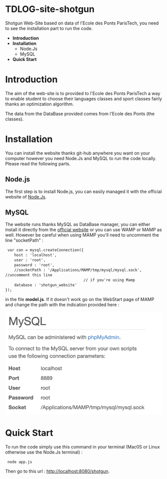 # TDLOG-site-shotgun

Shotgun Web-Site based on data of l'Ecole des Ponts ParisTech, you need to see the installation part to run the code.

<ul>
<li><strong>Introduction</strong></li>
<li><strong>Installation</strong>
<ul> 
<li>Node.Js
<li>MySQL
</ul>
</li>
<li><strong>Quick Start</strong>
</ul>

<h1>Introduction</h1>

The aim of the web-site is to provided to l'Ecole des Ponts ParisTech a way to enable student to choose their languages classes and sport classes fairly thanks an optimization algorithm.

The data from the DataBase provided comes from l'Ecole des Ponts (the classes).

<h1>Installation</h1>

You can install the website thanks git-hub anywhere you want on your computer however you need Node.Js and MySQL to run the code locally. Please read the following parts.
	
<h2>Node.js</h2>
	
The first step is to install Node.js, you can easily managed it with the official website of  <a href = "https://nodejs.org/en/">Node.Js</a>.

<h2>MySQL</h2>

The website runs thanks MySQL as DataBase manager, you can either install it directly from the <a href="https://www.mysql.com/">official website</a> or you can use WAMP or MAMP as well. However be careful when using MAMP you'll need to uncomment the line "socketPath" : 

<pre><code> var con = mysql.createConnection({
	host : 'localhost',
	user : 'root',
	password : 'root',
	//socketPath : '/Applications/MAMP/tmp/mysql/mysql.sock',  //uncomment this line 
								   // if you're using Mamp 
	database : 'shotgun_website'
});
</code></pre>
in the file <strong>model.js</strong>. If it doesn't work go on the WebStart page of MAMP and change the path with the indication provided here :


<img src="Mamp_socket.png">

<h1>Quick Start</h1>

To run the code simply use this command in your terminal (Mac0S or Linux otherwise use the Node.Js terminal) : 
<pre><code> node app.js
</code></pre>
Then go to this url : <a href="http://localhost:8080/shotgun">http://localhost:8080/shotgun</a>.
